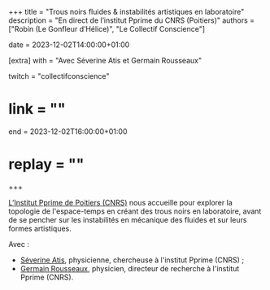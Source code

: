 +++
title = "Trous noirs fluides & instabilités artistiques en laboratoire"
description = "En direct de l’institut Pprime du CNRS (Poitiers)"
authors = ["Robin (Le Gonfleur d’Hélice)", "Le Collectif Conscience"]

date = 2023-12-02T14:00:00+01:00

[extra]
with = "Avec Séverine Atis et Germain Rousseaux"

twitch = "collectifconscience"
# link = ""

end = 2023-12-02T16:00:00+01:00

# replay = ""
+++

[L’Institut Pprime de Poitiers (CNRS)](https://pprime.fr/) nous accueille pour explorer la topologie de l'espace-temps
en créant des trous noirs en laboratoire, avant de se pencher sur les instabilités en mécanique des fluides et sur leurs
formes artistiques.

Avec :
- [Séverine Atis](https://severineatis.wordpress.com), physicienne, chercheuse à l'institut Pprime (CNRS) ;
- [Germain Rousseaux](https://germain-rousseaux.cnrs.fr), physicien, directeur de recherche à l'institut Pprime (CNRS).
